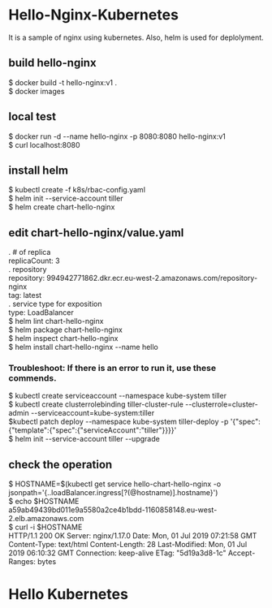 # Hello-Nginx-Kubernetes
It is a sample of nginx using kubernetes.
Also, helm is used for deplolyment.

## build hello-nginx  
$ docker build -t hello-nginx:v1 .  
$ docker images  
## local test  
$ docker run -d --name hello-nginx  -p 8080:8080 hello-nginx:v1  
$ curl localhost:8080  
## install helm  
$ kubectl create -f k8s/rbac-config.yaml  
$ helm init --service-account tiller  
$ helm create chart-hello-nginx  
## edit chart-hello-nginx/value.yaml  
. # of replica  
  replicaCount: 3  
. repository  
  repository: 994942771862.dkr.ecr.eu-west-2.amazonaws.com/repository-nginx  
  tag: latest  
. service type for exposition  
  type: LoadBalancer  
$ helm lint chart-hello-nginx  
$ helm package chart-hello-nginx  
$ helm inspect chart-hello-nginx  
$ helm install chart-hello-nginx --name hello  

### Troubleshoot: If there is an error to run it, use these commends.  
$ kubectl create serviceaccount --namespace kube-system tiller  
$ kubectl create clusterrolebinding tiller-cluster-rule --clusterrole=cluster-admin --serviceaccount=kube-system:tiller  
$kubectl patch deploy --namespace kube-system tiller-deploy -p '{"spec":{"template":{"spec":{"serviceAccount":"tiller"}}}}'    
$ helm init --service-account tiller --upgrade  

## check the operation  
$ HOSTNAME=$(kubectl get service hello-chart-hello-nginx -o jsonpath='{..loadBalancer.ingress[?(@hostname)].hostname}')  
$ echo $HOSTNAME  
a59ab49439bd011e9a5580a2ce4b1bdd-1160858148.eu-west-2.elb.amazonaws.com  
$ curl -i $HOSTNAME  
HTTP/1.1 200 OK
Server: nginx/1.17.0
Date: Mon, 01 Jul 2019 07:21:58 GMT
Content-Type: text/html
Content-Length: 28
Last-Modified: Mon, 01 Jul 2019 06:10:32 GMT
Connection: keep-alive
ETag: "5d19a3d8-1c"
Accept-Ranges: bytes

<h1>Hello Kubernetes</h1> 

